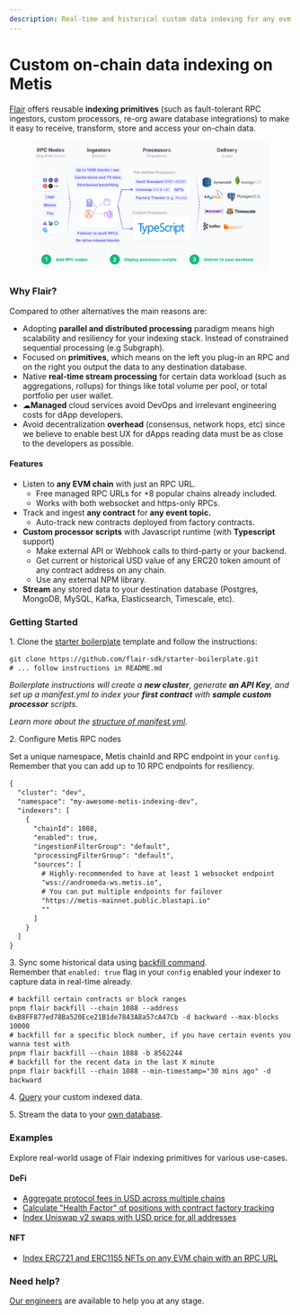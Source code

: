```yaml
---
description: Real-time and historical custom data indexing for any evm chain.
---
```


# Custom on-chain data indexing on Metis

[Flair](https://flair.dev/) offers reusable **indexing primitives** (such as fault-tolerant RPC ingestors, custom processors, re-org aware database integrations) to make it easy to receive, transform, store and access your on-chain data.

<figure><img src="../../.gitbook/assets/c170f96b-c9c8-4e7c-8a4a-cc265b5a3722_3921x2148-1.png" alt=""><figcaption></figcaption></figure>

### Why Flair?[​](https://doc-zk-evm-git-fork-0xflair-main-infura-web.vercel.app/build-on-linea/tooling/data-indexers/flair#why-flair)

Compared to other alternatives the main reasons are:

* Adopting **parallel and distributed processing** paradigm means high scalability and resiliency for your indexing stack. Instead of constrained sequential processing (e.g Subgraph).
* Focused on **primitives**, which means on the left you plug-in an RPC and on the right you output the data to any destination database.
* Native **real-time stream processing** for certain data workload (such as aggregations, rollups) for things like total volume per pool, or total portfolio per user wallet.
* ☁**Managed** cloud services avoid DevOps and irrelevant engineering costs for dApp developers.
* Avoid decentralization **overhead** (consensus, network hops, etc) since we believe to enable best UX for dApps reading data must be as close to the developers as possible.

#### Features[​](https://doc-zk-evm-git-fork-0xflair-main-infura-web.vercel.app/build-on-linea/tooling/data-indexers/flair#features)

* Listen to **any EVM chain** with just an RPC URL.
  * Free managed RPC URLs for +8 popular chains already included.
  * Works with both websocket and https-only RPCs.
* Track and ingest **any contract** for **any event topic.**
  * Auto-track new contracts deployed from factory contracts.
* **Custom processor scripts** with Javascript runtime (with **Typescript** support)
  * Make external API or Webhook calls to third-party or your backend.
  * Get current or historical USD value of any ERC20 token amount of any contract address on any chain.
  * Use any external NPM library.
* **Stream** any stored data to your destination database (Postgres, MongoDB, MySQL, Kafka, Elasticsearch, Timescale, etc).

### Getting Started[​](https://doc-zk-evm-git-fork-0xflair-main-infura-web.vercel.app/build-on-linea/tooling/data-indexers/flair#getting-started)

1️. Clone the [starter boilerplate](https://github.com/flair-sdk/starter-boilerplate) template and follow the instructions:

```
git clone https://github.com/flair-sdk/starter-boilerplate.git
# ... follow instructions in README.md
```

_Boilerplate instructions will create a **new cluster**, generate **an API Key**, and set up a manifest.yml to index your **first contract** with **sample custom processor** scripts._

_Learn more about the_ [_structure of manifest.yml_](https://docs.flair.dev/reference/manifest.yml)_._

2️. Configure Metis RPC nodes

Set a unique namespace, Metis chainId and RPC endpoint in your `config`. Remember that you can add up to 10 RPC endpoints for resiliency.

```
{
  "cluster": "dev",
  "namespace": "my-awesome-metis-indexing-dev",
  "indexers": [
    {
      "chainId": 1088,
      "enabled": true,
      "ingestionFilterGroup": "default",
      "processingFilterGroup": "default",
      "sources": [
        # Highly-recommended to have at least 1 websocket endpoint
        "wss://andromeda-ws.metis.io",
        # You can put multiple endpoints for failover
        "https://metis-mainnet.public.blastapi.io"
        ""
      ]
    }
  ]
}
```

3️. Sync some historical data using [backfill command](https://docs.flair.dev/reference/backfilling).\
Remember that `enabled: true` flag in your `config` enabled your indexer to capture data in real-time already.

```
# backfill certain contracts or block ranges
pnpm flair backfill --chain 1088 --address 0xB8FF877ed78Ba520Ece21B1de7843A8a57cA47Cb -d backward --max-blocks 10000
# backfill for a specific block number, if you have certain events you wanna test with
pnpm flair backfill --chain 1088 -b 8562244
# backfill for the recent data in the last X minute
pnpm flair backfill --chain 1088 --min-timestamp="30 mins ago" -d backward
```

4️. [Query](https://docs.flair.dev/#getting-started) your custom indexed data.

5️. Stream the data to your [own database](https://docs.flair.dev/reference/database#your-own-database).

### Examples[​](https://doc-zk-evm-git-fork-0xflair-main-infura-web.vercel.app/build-on-linea/tooling/data-indexers/flair#examples)

Explore real-world usage of Flair indexing primitives for various use-cases.

#### DeFi[​](https://doc-zk-evm-git-fork-0xflair-main-infura-web.vercel.app/build-on-linea/tooling/data-indexers/flair#defi)

* [Aggregate protocol fees in USD across multiple chains](https://github.com/flair-sdk/examples/tree/main/aggregate-protocol-fees-in-usd)
* [Calculate "Health Factor" of positions with contract factory tracking](https://github.com/flair-sdk/examples/tree/main/health-factor-with-factory-tracking)
* [Index Uniswap v2 swaps with USD price for all addresses](https://github.com/flair-sdk/examples/tree/main/uniswap-v2-events-from-all-contracts-with-usd-price)

#### NFT[​](https://doc-zk-evm-git-fork-0xflair-main-infura-web.vercel.app/build-on-linea/tooling/data-indexers/flair#nft)

* [Index ERC721 and ERC1155 NFTs on any EVM chain with an RPC URL](https://github.com/flair-sdk/examples/tree/main/erc721-and-erc1155-nft-indexing)

### Need help?[​](https://doc-zk-evm-git-fork-0xflair-main-infura-web.vercel.app/build-on-linea/tooling/data-indexers/flair#need-help)

[Our engineers](https://docs.flair.dev/talk-to-an-engineer) are available to help you at any stage.
